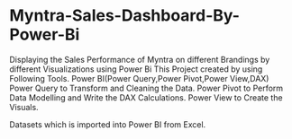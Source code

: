 # Myntra-Sales-Dashboard-By-Power-Bi
Displaying the Sales Performance of Myntra on different Brandings by different Visualizations using Power Bi
This Project created by using Following Tools.
Power BI(Power Query,Power Pivot,Power View,DAX)
Power Query to Transform and Cleaning the Data.
Power Pivot to Perform Data Modelling and Write the DAX Calculations.
Power View to Create the Visuals.

Datasets which is imported into Power BI from
Excel.
